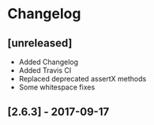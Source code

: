 # Changelog

## [unreleased]

- Added Changelog
- Added Travis CI
- Replaced deprecated assertX methods
- Some whitespace fixes

## [2.6.3] - 2017-09-17
